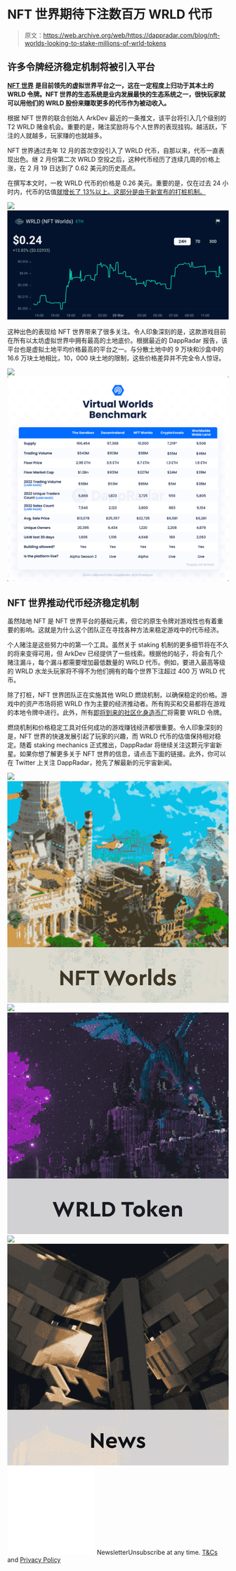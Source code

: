 # NFT 世界期待下注数百万 WRLD 代币

> 原文：<https://web.archive.org/web/https://dappradar.com/blog/nft-worlds-looking-to-stake-millions-of-wrld-tokens>

## 许多令牌经济稳定机制将被引入平台

[**NFT 世界**](https://web.archive.org/web/20221007155252/https://dappradar.com/ethereum/games/nft-worlds) **是目前领先的虚拟世界平台之一，这在一定程度上归功于其本土的 WRLD 令牌。NFT 世界的生态系统是业内发展最快的生态系统之一，很快玩家就可以用他们的 WRLD 股份来赚取更多的代币作为被动收入。**

根据 NFT 世界的联合创始人 ArkDev 最近的一条推文，该平台将引入几个级别的 T2 WRLD 赌金机会。重要的是，赌注奖励将与个人世界的表现挂钩。越活跃，下注的人就越多，玩家赚的也就越多。

NFT 世界通过去年 12 月的首次空投引入了 WRLD 代币，自那以来，代币一直表现出色。继 2 月份第二次 WRLD 空投之后，这种代币经历了连续几周的价格上涨，在 2 月 19 日达到了 0.62 美元的历史高点。

在撰写本文时，一枚 WRLD 代币的价格是 0.26 美元。重要的是，仅在过去 24 小时内，代币的估值[就增长了 13%以上。这部分是由于新宣布的打桩机制。](https://web.archive.org/web/20221007155252/https://dappradar.com/hub/token/eth/WRLD?from=0xd5d86fc8d5c0ea1ac1ac5dfab6e529c9967a45e9)

![](img/3c7bb092e3abaef685d24b2ee3a29a02.png)![](img/5d071f10795495dfbbe03374414af60a.png)

这种出色的表现给 NFT 世界带来了很多关注。令人印象深刻的是，这款游戏目前在所有以太坊虚拟世界中拥有最高的土地底价。根据最近的 DappRadar 报告，该平台也是虚拟土地平均价格最高的平台之一。与分散土地中的 9 万块和沙盒中的 16.6 万块土地相比，10，000 块土地的限制，这些价格差异并不完全令人惊讶。

![](img/80095d22ba05030020d9e0949e37053a.png)![](img/df622f940d2fe458048d54c23d306d57.png)

## NFT 世界推动代币经济稳定机制

虽然陆地 NFT 是 NFT 世界平台的基础元素，但它的原生令牌对游戏性也有着重要的影响。这就是为什么这个团队正在寻找各种方法来稳定游戏中的代币经济。

个人赌注是这些努力中的第一个工具。虽然关于 staking 机制的更多细节将在不久的将来变得可用，但 ArkDev 已经提供了一些线索。根据他的帖子，将会有几个赌注漏斗，每个漏斗都需要增加最低数量的 WRLD 代币。例如，要进入最高等级的 WRLD 水龙头玩家将不得不为他们拥有的每个世界下注超过 400 万 WRLD 代币。

除了打桩，NFT 世界团队正在实施其他 WRLD 燃烧机制，以确保稳定的价格。游戏中的资产市场将把 WRLD 作为主要的经济推动者。所有购买和交易都将在游戏的本地令牌中进行。此外，所有[即将到来的社区化身造币厂](https://web.archive.org/web/20221007155252/https://dappradar.com/blog/nft-worlds-pushing-the-limits-10-eth-for-land-nfts-avatars-dropping-soon/)将需要 WRLD 令牌。

燃烧机制和价格稳定工具对任何成功的游戏赚钱经济都很重要。令人印象深刻的是，NFT 世界的快速发展引起了玩家的兴趣，而 WRLD 代币的估值保持相对稳定。随着 staking mechanics 正式推出，DappRadar 将继续关注这颗元宇宙新星。如果你想了解更多关于 NFT 世界的信息，请点击下面的链接。此外，你可以在 Twitter 上关注 DappRadar，抢先了解最新的元宇宙新闻。

[](https://web.archive.org/web/20221007155252/https://dappradar.com/ethereum/games/nft-worlds)[![](img/708b88958c4ef21e9d35343890d666ab.png)<picture>![](img/e0acded8b2e59a6cd3bd8721c1ed1604.png)</picture>](https://web.archive.org/web/20221007155252/https://dappradar.com/ethereum/games/nft-worlds)[](https://web.archive.org/web/20221007155252/https://dappradar.com/hub/token/eth/WRLD?from=0xd5d86fc8d5c0ea1ac1ac5dfab6e529c9967a45e9)[![](img/708b88958c4ef21e9d35343890d666ab.png)<picture>![](img/fdb821f1e170c61be56ba9d4d3f4417f.png)</picture>](https://web.archive.org/web/20221007155252/https://dappradar.com/hub/token/eth/WRLD?from=0xd5d86fc8d5c0ea1ac1ac5dfab6e529c9967a45e9)[](https://web.archive.org/web/20221007155252/https://dappradar.com/blog/tag/nft-worlds)[![](img/708b88958c4ef21e9d35343890d666ab.png)<picture>![](img/09d21114b1a84fa245f350956f63e7de.png)</picture>](https://web.archive.org/web/20221007155252/https://dappradar.com/blog/tag/nft-worlds)![](img/6d5a4a2d609c56e1a5771717e54ba759.png) NewsletterUnsubscribe at any time. [T&Cs](https://web.archive.org/web/20221007155252/https://dappradar.com/terms) and [Privacy Policy](https://web.archive.org/web/20221007155252/https://dappradar.com/privacy-policy)